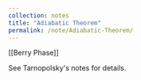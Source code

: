 ```yaml
---
collection: notes
title: "Adiabatic Theorem"
permalink: /note/Adiabatic-Theorem/
---
```

[[Berry Phase]]

See Tarnopolsky's notes for details. 